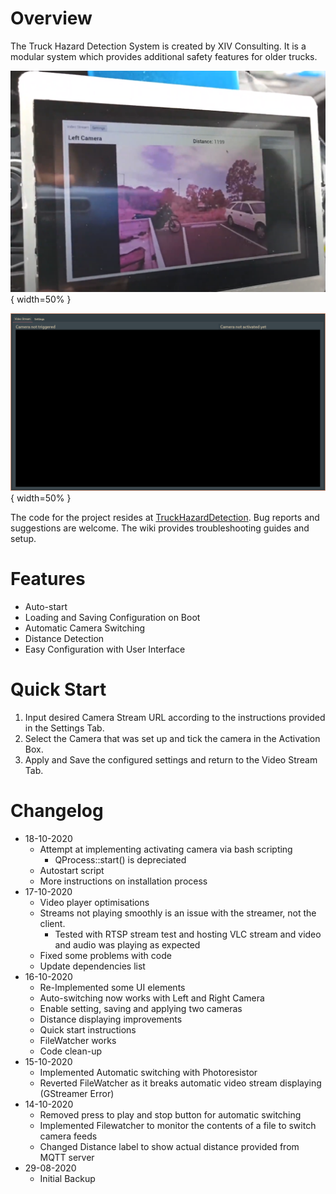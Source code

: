 # Overview
The Truck Hazard Detection System is created by XIV Consulting. It is a modular system which provides additional safety features for older trucks.

![Truck Hazard Detection System](media/working.png){ width=50% }

![Truck Hazard Detection User Interface](media/userinterface.png){ width=50% }

The code for the project resides at [TruckHazardDetection](https://github.com/brokenax3/TruckHazardDetection). Bug reports and suggestions are welcome. The wiki provides troubleshooting guides and setup.

# Features
- Auto-start
- Loading and Saving Configuration on Boot
- Automatic Camera Switching
- Distance Detection
- Easy Configuration with User Interface

# Quick Start
1. Input desired Camera Stream URL according to the instructions provided in the Settings Tab.
2. Select the Camera that was set up and tick the camera in the Activation Box.
3. Apply and Save the configured settings and return to the Video Stream Tab.

# Changelog
- 18-10-2020
    - Attempt at implementing activating camera via bash scripting
        - QProcess::start() is depreciated
    - Autostart script
    - More instructions on installation process
- 17-10-2020
    - Video player optimisations
    - Streams not playing smoothly is an issue with the streamer, not the client.
        - Tested with RTSP stream test and hosting VLC stream and video and audio was playing as expected
    - Fixed some problems with code
    - Update dependencies list
- 16-10-2020
    - Re-Implemented some UI elements
    - Auto-switching now works with Left and Right Camera
    - Enable setting, saving and applying two cameras
    - Distance displaying improvements
    - Quick start instructions
    - FileWatcher works
    - Code clean-up 
- 15-10-2020
    - Implemented Automatic switching with Photoresistor
    - Reverted FileWatcher as it breaks automatic video stream displaying (GStreamer Error)
- 14-10-2020
    - Removed press to play and stop button for automatic switching
    - Implemented Filewatcher to monitor the contents of a file to switch camera feeds
    - Changed Distance label to show actual distance provided from MQTT server
- 29-08-2020
    - Initial Backup
